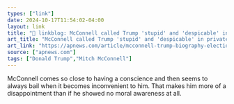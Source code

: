 ```yaml
---
types: ["link"]
date: 2024-10-17T11:54:02-04:00
layout: link
title: "🔗 linkblog: McConnell called Trump 'stupid' and 'despicable' in private after the 2020 election, a new book says'"
art_title: "McConnell called Trump 'stupid' and 'despicable' in private after the 2020 election, a new book says"
art_link: "https://apnews.com/article/mcconnell-trump-biography-election-0a861001d95287e689336504abc2281f"
source: ["apnews.com"]
tags: ["Donald Trump","Mitch McConnell"]
---
```

McConnell comes so close to having a conscience and then seems to always bail when it becomes inconvenient to him. That makes him more of a disappointment than if he showed no moral awareness at all.
